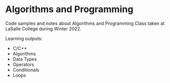# Algorithms and Programming  

Code samples and notes about Algorithms and Programming Class taken at LaSalle College during Winter 2022.

Learning outputs:
- C/C++
- Algorithms
- Data Types
- Operators
- Conditionals
- Loops

